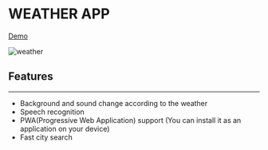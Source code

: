# WEATHER APP

[Demo](https://js-weather-app-zeta.vercel.app)

![weather](https://docs.google.com/uc?export=open&id=1A54n7hp1KpKodsSv8HrKD9UwHnstVK79)

## Features

---

- Background and sound change according to the weather
- Speech recognition
- PWA(Progressive Web Application) support (You can install it as an application on your device)
- Fast city search

